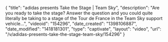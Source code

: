 {
    "title": "adidas presents Take the Stage | Team Sky",
    "description": "Are you ready to take the stage? Answer the question and you could quite literally be taking to a stage of the Tour de France in the Team Sky support vehicle...",
    "videoid": "154296",
    "date_created": "1398106887",
    "date_modified": "1418181301",
    "type": "captivate",
    "layout": "video",
    "url": "\/v\/adidas-presents-take-the-stage-team-sky\/154296"
}